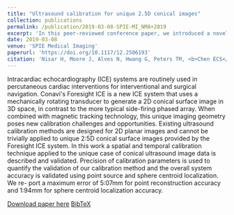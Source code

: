 ```yaml
---
title: "Ultrasound calibration for unique 2.5D conical images"
collection: publications
permalink: /publication/2019-03-08-SPIE-MI_NMA+2019
excerpt: 'In this peer-reviewed conference paper, we introduced a novel ultrasound probe calibration method for the unique 2.5D conic image of an intracardiac echocardiography system.'
date: 2019-03-08
venue: 'SPIE Medical Imaging'
paperurl: 'https://doi.org/10.1117/12.2506193'
citation: 'Nisar H, Moore J, Alves N, Hwang G, Peters TM, <b>Chen ECS</b>, (2019). "Ultrasound calibration for unique 2.5D conical images"; in <i>SPIE Medical Imaging: Image-Guided Procedures, Robotic Interventions, and Modeling</i>, 1095126, pp. 573-582.'
---
```


Intracardiac echocardiography (ICE) systems are routinely used in percutaneous cardiac interventions for interventional and surgical navigation. Conavi's Foresight ICE is a new ICE system that uses a mechanically rotating transducer to generate a 2D conical surface image in 3D space, in contrast to the more typical side-firing phased array. When combined with magnetic tracking technology, this unique imaging geometry poses new calibration challenges and opportunities. Existing ultrasound calibration methods are designed for 2D planar images and cannot be trivially applied to unique 2:5D conical surface images provided by the Foresight ICE system. In this work a spatial and temporal calibration technique applied to the unique case of conical ultrasound image data is described and validated. Precision of calibration parameters is used to quantify the validation of our calibration method and the overall system accuracy is validated using point source and sphere centroid localization. We re- port a maximum error of 5:07mm for point reconstruction accuracy and 1:94mm for sphere centroid localization accuracy.

[Download paper here](https://doi.org/10.1117/12.2506193) [BibTeX](./../files/bibtex/NMA+2019.bib)
